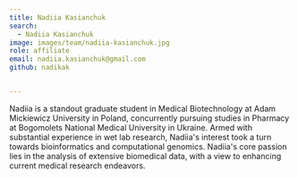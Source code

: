 ```yaml
---
title: Nadiia Kasianchuk
search:
  - Nadiia Kasianchuk
image: images/team/nadiia-kasianchuk.jpg
role: affiliate
email: nadiia.kasianchuk@gmail.com
github: nadikak 


---
```

Nadiia is a standout graduate student in Medical Biotechnology at Adam Mickiewicz University in Poland, concurrently pursuing studies in Pharmacy at Bogomolets National Medical University in Ukraine. Armed with substantial experience in wet lab research, Nadiia's interest took a turn towards bioinformatics and computational genomics. Nadiia's core passion lies in the analysis of extensive biomedical data, with a view to enhancing current medical research endeavors.

